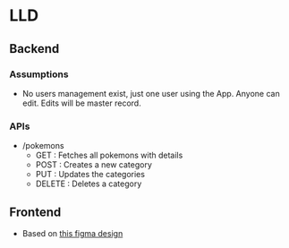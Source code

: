 # LLD

## Backend

### Assumptions
- No users management exist, just one user using the App. Anyone can edit. Edits will be master record.

### APIs
- /pokemons
    - GET : Fetches all pokemons with details
    - POST : Creates a new category
    - PUT : Updates the categories
    - DELETE : Deletes a category


## Frontend
- Based on [this figma design](https://www.figma.com/file/B4wSekjALeb9eClnBgFoMG/Pokedex?node-id=0%3A1) 